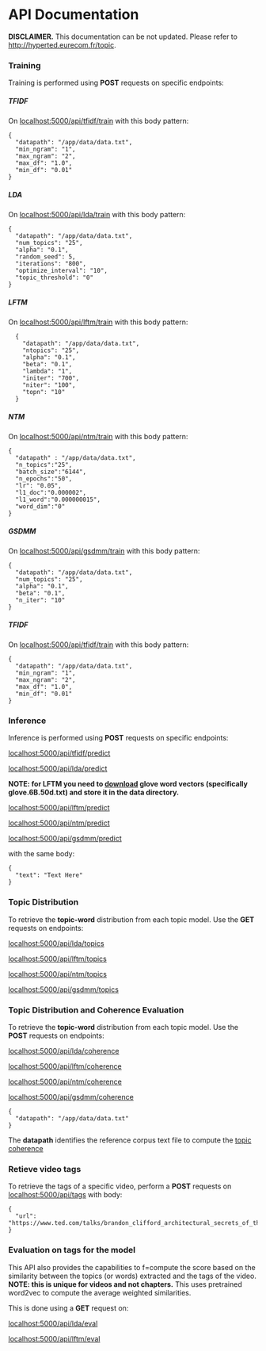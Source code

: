 API Documentation
=================

**DISCLAIMER.** This documentation can be not updated. Please refer to http://hyperted.eurecom.fr/topic.


### Training

Training is performed using **POST** requests on specific endpoints:

##### **TFIDF**

On [localhost:5000/api/tfidf/train](localhost:5000/api/tfidf/train) with this body pattern:


    {
      "datapath": "/app/data/data.txt",
      "min_ngram": "1",
      "max_ngram": "2",
      "max_df": "1.0",
      "min_df": "0.01"
    }

##### **LDA**

On [localhost:5000/api/lda/train](localhost:5000/api/lda/train) with this body pattern:


    {
      "datapath": "/app/data/data.txt",
      "num_topics": "25",
      "alpha": "0.1",
      "random_seed": 5,
      "iterations": "800",
      "optimize_interval": "10",
      "topic_threshold": "0"
    }

##### **LFTM**

On [localhost:5000/api/lftm/train](localhost:5000/api/lftm/train) with this body pattern:


      {
        "datapath": "/app/data/data.txt",
        "ntopics": "25",
        "alpha": "0.1",
        "beta": "0.1",
        "lambda": "1",
        "initer": "700",
        "niter": "100",
        "topn": "10"
      }

##### **NTM**

On [localhost:5000/api/ntm/train](localhost:5000/api/ntm/train) with this body pattern:


    {
      "datapath" : "/app/data/data.txt",
      "n_topics":"25",
      "batch_size":"6144",
      "n_epochs":"50",
      "lr": "0.05",
      "l1_doc":"0.000002",
      "l1_word":"0.000000015",
      "word_dim":"0"
    }

##### **GSDMM**

On [localhost:5000/api/gsdmm/train](localhost:5000/api/gsdmm/train) with this body pattern:


    {
      "datapath": "/app/data/data.txt",
      "num_topics": "25",
      "alpha": "0.1",
      "beta": "0.1",
      "n_iter": "10"
    }

##### **TFIDF**

On [localhost:5000/api/tfidf/train](localhost:5000/api/tfidf/train) with this body pattern:


    {
      "datapath": "/app/data/data.txt",
      "min_ngram": "1",
      "max_ngram": "2",
      "max_df": "1.0",
      "min_df": "0.01"
    }


### Inference

Inference is performed using **POST** requests on specific endpoints:

[localhost:5000/api/tfidf/predict](localhost:5000/api/tfidf/predict)

[localhost:5000/api/lda/predict](localhost:5000/api/lda/predict)

**NOTE: for LFTM you need to [download](http://nlp.stanford.edu/data/glove.6B.zip) glove word vectors (specifically glove.6B.50d.txt) and store it in the data directory.**

[localhost:5000/api/lftm/predict](localhost:5000/api/lftm/predict)

[localhost:5000/api/ntm/predict](localhost:5000/api/ntm/predict)

[localhost:5000/api/gsdmm/predict](localhost:5000/api/gsdmm/predict)

with the same body:

    {
      "text": "Text Here"
    }

### Topic Distribution

To retrieve the **topic-word** distribution from each topic model. Use the **GET** requests on endpoints:

[localhost:5000/api/lda/topics](localhost:5000/api/lda/topics)

[localhost:5000/api/lftm/topics](localhost:5000/api/lftm/topics)

[localhost:5000/api/ntm/topics](localhost:5000/api/ntm/topics)

[localhost:5000/api/gsdmm/topics](localhost:5000/api/gsdmm/topics)


### Topic Distribution and Coherence Evaluation

To retrieve the **topic-word** distribution from each topic model. Use the **POST** requests on endpoints:

[localhost:5000/api/lda/coherence](localhost:5000/api/lda/coherence)

[localhost:5000/api/lftm/coherence](localhost:5000/api/lftm/coherence)

[localhost:5000/api/ntm/coherence](localhost:5000/api/ntm/coherence)

[localhost:5000/api/gsdmm/coherence](localhost:5000/api/gsdmm/coherence)

    {
      "datapath": "/app/data/data.txt"
    }

The **datapath** identifies the reference corpus text file to compute the [topic coherence](https://svn.aksw.org/papers/2015/WSDM_Topic_Evaluation/public.pdf)

### Retieve video tags

To retrieve the tags of a specific video, perform a **POST** requests on [localhost:5000/api/tags](localhost:5000/api/tags) with body:

    {
      "url": "https://www.ted.com/talks/brandon_clifford_architectural_secrets_of_the_world_s_ancient_wonders"
    }

### Evaluation on tags for the model

This API also provides the capabilities to f=compute the score based on the similarity between the topics (or words) extracted and the tags of the video. **NOTE: this is unique for videos and not chapters.** This uses pretrained word2vec to compute the average weighted similarities.

This is done using a **GET** request on:

[localhost:5000/api/lda/eval](localhost:5000/api/lda/eval)

[localhost:5000/api/lftm/eval](localhost:5000/api/lftm/eval)
